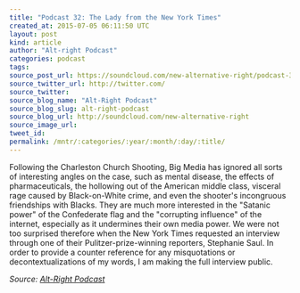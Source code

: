 ```yaml
---
title: "Podcast 32: The Lady from the New York Times"
created_at: 2015-07-05 06:11:50 UTC
layout: post
kind: article
author: "Alt-right Podcast"
categories: podcast
tags: 
source_post_url: https://soundcloud.com/new-alternative-right/podcast-32-the-lady-from-the-new-york-times
source_twitter_url: http://twitter.com/
source_twitter: 
source_blog_name: "Alt-Right Podcast"
source_blog_slug: alt-right-podcast
source_blog_url: http://soundcloud.com/new-alternative-right
source_image_url: 
tweet_id:
permalink: /mntr/:categories/:year/:month/:day/:title/
---
```

Following the Charleston Church Shooting, Big Media has ignored all sorts of interesting angles on the case, such as mental disease, the effects of pharmaceuticals, the hollowing out of the American middle class, visceral rage caused by Black-on-White crime, and even the shooter's  incongruous friendships with Blacks. They are much more interested in the "Satanic power" of the Confederate flag and the "corrupting influence" of the internet, especially as it undermines their own media power. We were not too surprised therefore when the New York Times requested an interview through one of their Pulitzer-prize-winning reporters, Stephanie Saul. In order to provide a counter reference for any misquotations or decontextualizations of my words, I am making the full interview public.<div class="">
    <i>Source: <a href="http://soundcloud.com/new-alternative-right">Alt-Right Podcast</a></i>
</div>
